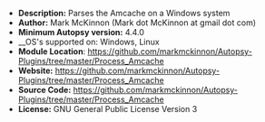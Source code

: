- __Description:__ Parses the Amcache on a Windows system
- __Author:__ Mark McKinnon (Mark dot McKinnon at gmail dot com)
- __Minimum Autopsy version:__ 4.4.0
- __OS's supported on: Windows, Linux
- __Module Location__: https://github.com/markmckinnon/Autopsy-Plugins/tree/master/Process_Amcache
- __Website:__ https://github.com/markmckinnon/Autopsy-Plugins/tree/master/Process_Amcache
- __Source Code:__ https://github.com/markmckinnon/Autopsy-Plugins/tree/master/Process_Amcache
- __License:__ GNU General Public License Version 3